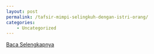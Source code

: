 ```yaml
---
layout: post
permalink: /tafsir-mimpi-selingkuh-dengan-istri-orang/
categories:
    - Uncategorized
---
```


[Baca Selengkapnya](/07)